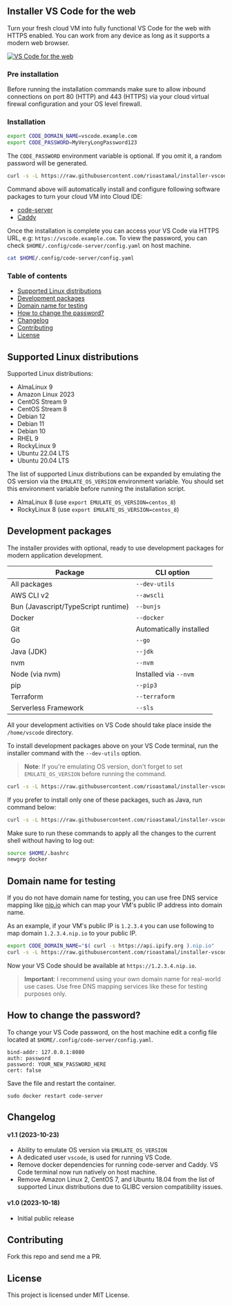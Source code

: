 ## Installer VS Code for the web

Turn your fresh cloud VM into fully functional VS Code for the web with HTTPS enabled. You can work from any device as long as it supports a modern web browser.

[![VS Code for the web](https://github-production-user-asset-6210df.s3.amazonaws.com/469847/275779903-a1b52a3a-6dd7-4b6a-a754-3071fb662ac5.jpg)](https://github-production-user-asset-6210df.s3.amazonaws.com/469847/275777169-60a3fe97-3296-479a-a772-4c0649ff794b.png)

### Pre installation

Before running the installation commands make sure to allow inbound connections on port 80 (HTTP) and 443 (HTTPS) via your cloud virtual firewal configuration and your OS level firewall.

### Installation

```sh
export CODE_DOMAIN_NAME=vscode.example.com
export CODE_PASSWORD=MyVeryLongPassword123
```

The `CODE_PASSWORD` environment variable is optional. If you omit it, a random password will be generated.

```sh
curl -s -L https://raw.githubusercontent.com/rioastamal/installer-vscode-for-web/main/install.sh | bash -s -- --core
```

Command above will automatically install and configure following software packages to turn your cloud VM into Cloud IDE:

- [code-server](https://github.com/coder/code-server)
- [Caddy](https://caddyserver.com/)

Once the installation is complete you can access your VS Code via HTTPS URL, e.g: `https://vscode.example.com`. To view the password, you can check `$HOME/.config/code-server/config.yaml` on host machine.

```sh
cat $HOME/.config/code-server/config.yaml
```

### Table of contents

- [Supported Linux distributions](#supported-linux-distributions)
- [Development packages](#development-packages)
- [Domain name for testing](#domain-name-for-testing)
- [How to change the password?](#how-to-change-the-password)
- [Changelog](#changelog)
- [Contributing](#contributing)
- [License](#license)

## Supported Linux distributions

Supported Linux distributions:

- AlmaLinux 9
- Amazon Linux 2023
- CentOS Stream 9 
- CentOS Stream 8
- Debian 12
- Debian 11
- Debian 10
- RHEL 9
- RockyLinux 9
- Ubuntu 22.04 LTS
- Ubuntu 20.04 LTS

The list of supported Linux distributions can be expanded by emulating the OS version via the `EMULATE_OS_VERSION` environment variable. You should set this environment variable before running the installation script.

- AlmaLinux 8 (use `export EMULATE_OS_VERSION=centos_8`)
- RockyLinux 8 (use `export EMULATE_OS_VERSION=centos_8`)

## Development packages

The installer provides with optional, ready to use development packages for modern application development.

Package | CLI option
--------|-----------
All packages | `--dev-utils`
AWS CLI v2 | `--awscli`
Bun (Javascript/TypeScript runtime) | `--bunjs`
Docker | `--docker`
Git | Automatically installed
Go | `--go`
Java (JDK) | `--jdk`
nvm | `--nvm`
Node (via nvm) | Installed via `--nvm`
pip | `--pip3`
Terraform | `--terraform`
Serverless Framework | `--sls`

All your development activities on VS Code should take place inside the `/home/vscode` directory.

To install development packages above on your VS Code terminal, run the installer command with the `--dev-utils` option.

> **Note**: If you're emulating OS version, don't forget to set `EMULATE_OS_VERSION` before running the command.

```sh
curl -s -L https://raw.githubusercontent.com/rioastamal/installer-vscode-for-web/main/install.sh | bash -s -- --dev-utils
```

If you prefer to install only one of these packages, such as Java, run command below:

```sh
curl -s -L https://raw.githubusercontent.com/rioastamal/installer-vscode-for-web/main/install.sh | bash -s -- --jdk
```

Make sure to run these commands to apply all the changes to the current shell without having to log out:

```sh
source $HOME/.bashrc
newgrp docker
```

## Domain name for testing

If you do not have domain name for testing, you can use free DNS service mapping like [nip.io](https://nip.io) which can map your VM's public IP address into domain name.

As an example, if your VM's public IP is `1.2.3.4` you can use following to map domain `1.2.3.4.nip.io` to your public IP.

```sh
export CODE_DOMAIN_NAME="$( curl -s https://api.ipify.org ).nip.io"
curl -s -L https://raw.githubusercontent.com/rioastamal/installer-vscode-for-web/main/install.sh | bash -s -- --core
```

Now your VS Code should be available at `https://1.2.3.4.nip.io`.

> **Important**: I recommend using your own domain name for real-world use cases. Use free DNS mapping services like these for testing purposes only.

## How to change the password?

To change your VS Code password, on the host machine edit a config file located at `$HOME/.config/code-server/config.yaml`.

```
bind-addr: 127.0.0.1:8080
auth: password
password: YOUR_NEW_PASSWORD_HERE
cert: false
```

Save the file and restart the container.

```
sudo docker restart code-server
```

## Changelog

#### v1.1 (2023-10-23)

- Ability to emulate OS version via `EMULATE_OS_VERSION`
- A dedicated user `vscode`, is used for running VS Code.
- Remove docker dependencies for running code-server and Caddy. VS Code terminal now run natively on host machine.
- Remove Amazon Linux 2, CentOS 7, and Ubuntu 18.04 from the list of supported Linux distributions due to GLIBC version compatibility issues.

#### v1.0 (2023-10-18)

- Initial public release

## Contributing

Fork this repo and send me a PR.

## License

This project is licensed under MIT License.
